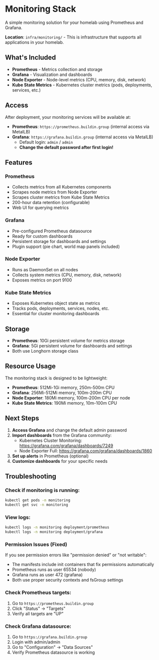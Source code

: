 # Monitoring Stack

A simple monitoring solution for your homelab using Prometheus and Grafana.

**Location**: `infra/monitoring/` - This is infrastructure that supports all applications in your homelab.

## What's Included

- **Prometheus** - Metrics collection and storage
- **Grafana** - Visualization and dashboards
- **Node Exporter** - Node-level metrics (CPU, memory, disk, network)
- **Kube State Metrics** - Kubernetes cluster metrics (pods, deployments, services, etc.)

## Access

After deployment, your monitoring services will be available at:

- **Prometheus**: `https://prometheus.buildin.group` (internal access via MetalLB)
- **Grafana**: `https://grafana.buildin.group` (internal access via MetalLB)
  - Default login: `admin` / `admin`
  - **Change the default password after first login!**

## Features

### Prometheus
- Collects metrics from all Kubernetes components
- Scrapes node metrics from Node Exporter
- Scrapes cluster metrics from Kube State Metrics
- 200-hour data retention (configurable)
- Web UI for querying metrics

### Grafana
- Pre-configured Prometheus datasource
- Ready for custom dashboards
- Persistent storage for dashboards and settings
- Plugin support (pie chart, world map panels included)

### Node Exporter
- Runs as DaemonSet on all nodes
- Collects system metrics (CPU, memory, disk, network)
- Exposes metrics on port 9100

### Kube State Metrics
- Exposes Kubernetes object state as metrics
- Tracks pods, deployments, services, nodes, etc.
- Essential for cluster monitoring dashboards

## Storage

- **Prometheus**: 10Gi persistent volume for metrics storage
- **Grafana**: 5Gi persistent volume for dashboards and settings
- Both use Longhorn storage class

## Resource Usage

The monitoring stack is designed to be lightweight:

- **Prometheus**: 512Mi-1Gi memory, 250m-500m CPU
- **Grafana**: 256Mi-512Mi memory, 100m-200m CPU
- **Node Exporter**: 180Mi memory, 100m-200m CPU per node
- **Kube State Metrics**: 190Mi memory, 10m-100m CPU

## Next Steps

1. **Access Grafana** and change the default admin password
2. **Import dashboards** from the Grafana community:
   - Kubernetes Cluster Monitoring: https://grafana.com/grafana/dashboards/7249
   - Node Exporter Full: https://grafana.com/grafana/dashboards/1860
3. **Set up alerts** in Prometheus (optional)
4. **Customize dashboards** for your specific needs

## Troubleshooting

### Check if monitoring is running:
```bash
kubectl get pods -n monitoring
kubectl get svc -n monitoring
```

### View logs:
```bash
kubectl logs -n monitoring deployment/prometheus
kubectl logs -n monitoring deployment/grafana
```

### Permission Issues (Fixed)
If you see permission errors like "permission denied" or "not writable":
- The manifests include init containers that fix permissions automatically
- Prometheus runs as user 65534 (nobody)
- Grafana runs as user 472 (grafana)
- Both use proper security contexts and fsGroup settings

### Check Prometheus targets:
1. Go to `https://prometheus.buildin.group`
2. Click "Status" → "Targets"
3. Verify all targets are "UP"

### Check Grafana datasource:
1. Go to `https://grafana.buildin.group`
2. Login with admin/admin
3. Go to "Configuration" → "Data Sources"
4. Verify Prometheus datasource is working
